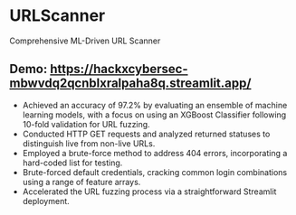 # URLScanner
Comprehensive ML-Driven URL Scanner

## Demo:  https://hackxcybersec-mbwvdq2qcnblxralpaha8q.streamlit.app/

- Achieved an accuracy of 97.2% by evaluating an ensemble of machine learning models, with a focus on using an XGBoost Classifier following 10-fold validation for URL fuzzing.
- Conducted HTTP GET requests and analyzed returned statuses to distinguish live from non-live URLs.
- Employed a brute-force method to address 404 errors, incorporating a hard-coded list for testing.
- Brute-forced default credentials, cracking common login combinations using a range of feature arrays.
- Accelerated the URL fuzzing process via a straightforward Streamlit deployment.
